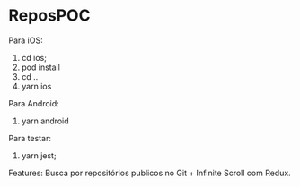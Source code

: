 # ReposPOC

Para iOS: 
1.  cd ios; 
2. pod install
3.  cd .. 
4.  yarn ios

Para Android: 
1. yarn android

Para testar: 
1. yarn jest;


Features:
 Busca por repositórios publicos no Git + Infinite Scroll com Redux. 
